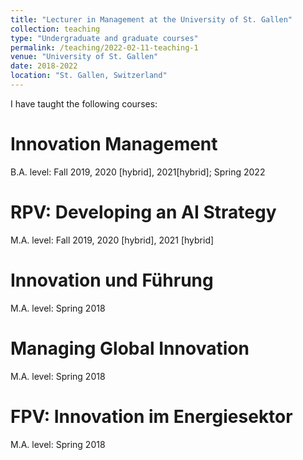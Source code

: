 ```yaml
---
title: "Lecturer in Management at the University of St. Gallen"
collection: teaching
type: "Undergraduate and graduate courses"
permalink: /teaching/2022-02-11-teaching-1
venue: "University of St. Gallen"
date: 2018-2022
location: "St. Gallen, Switzerland"
---
```


I have taught the following courses:

Innovation Management
======
B.A. level: Fall 2019, 2020 [hybrid], 2021[hybrid]; Spring 2022

RPV: Developing an AI Strategy
======
M.A. level: Fall 2019, 2020 [hybrid], 2021 [hybrid]

Innovation und Führung
======
M.A. level: Spring 2018

Managing Global Innovation
======
M.A. level: Spring 2018

FPV: Innovation im Energiesektor
======
M.A. level: Spring 2018
